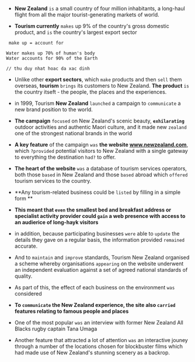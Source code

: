
- **New Zealand** ``is`` a small country of four million inhabitants, 
a long-haul flight from all the major tourist-generating markets of world.

- **Tourism currently** ``makes`` up 9% of the country's gross domestic product, and ``is`` the country's largest export sector
```
 make up = account for 
 
Water makes up 70% of human's body 
Water accounts for 90% of the Earth

// thu duy nhat hoac da xac dinh 
```

- Unlike other **export sectors**, which ``make`` products and then ``sell`` them overseas, **tourism** ``brings`` its customers to New Zealand. **The product** ``is`` the country itseft - the people, the places and the experiences.

- in 1999, Tourism **New Zealand** ``launched`` a campaign to ``communicate`` a new brand position to the world. 

- **The campaign** ``focused`` on New Zealand's scenic beauty, **``exhilarating``** outdoor activities and authentic Maori culture, anđ it made new ``zealand`` one of the strongest national brands in the world 

- **A key feature** of the campaign ``was`` **the website www.newzealand.com**, which ```?provided``` potential visitors to New Zealand with a single gateway to everything the destination ``had?`` to offer.

- **The heart of the website** ``was`` a database of tourism services operators, both those ``based`` in New Zealand and those ``based`` abroad which ``offered`` tourism services to the country.

- **Any tourism-related business could be ``listed`` by filling in a simple form **
- **This meant that ``even`` the smallest bed and breakfast address or specialist activity provider could ``gain`` a web presence with access to an audierice of long-hayk visitors**
- in addition, because participating businesses ``were`` able to ``update`` the details they gave on a regular basis, the information provided ``remained`` accurate.
- And to ``maintain`` and ``improve`` standards, Tourism New Zealand organised a scheme whereby organisations ``appearing`` on the website underwent an independent evaluation against a set of agreed national standards of quality. 
- As part of this, the effect of each business on the environment ``was`` considered

- **To ``communicate`` the New Zealand experience, the site also ``carried`` features relating to famous people and places**

- One of the most popular ``was`` an interview with former New Zealand All Blacks rugby captain Tana Umaga
- Another feature that attracted a lot of attention ``was`` an interactive jouney through a number of the locations chosen for blockbuster films which had made use of New Zealand's stunning scenery as a backrop.




